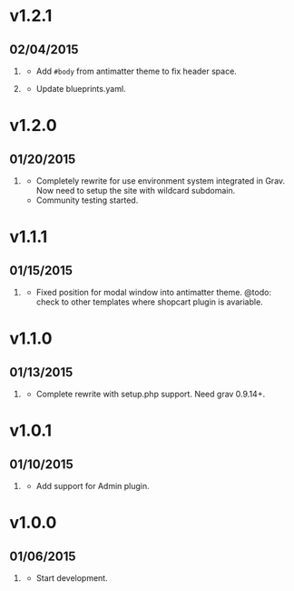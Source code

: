 # v1.2.1
## 02/04/2015

1. [](#bugfix)
    * Add <code>#body</code> from antimatter theme to fix header space.

1. [](#improved)
    * Update blueprints.yaml.

# v1.2.0
## 01/20/2015

1. [](#new)
    * Completely rewrite for use environment system integrated in Grav. Now need to setup the site with wildcard subdomain.
    * Community testing started.

# v1.1.1
## 01/15/2015

1. [](#bugfix)
    * Fixed position for modal window into antimatter theme. @todo: check to other templates where shopcart plugin is avariable.

# v1.1.0
## 01/13/2015

1. [](#new)
    * Complete rewrite with setup.php support. Need grav 0.9.14+.

# v1.0.1
## 01/10/2015

1. [](#improved)
    * Add support for Admin plugin.

# v1.0.0
## 01/06/2015

1. [](#new)
    * Start development.
